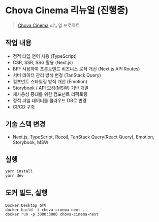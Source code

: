 # Chova Cinema 리뉴얼 (진행중)

> [Chova Cinema](https://github.com/viveloper/chova-cinema) 리뉴얼 프로젝트

## 작업 내용

- 정적 타입 언어 사용 (TypeScript)
- CSR, SSR, SSG 활용 (Next.js)
- BFF 사용하여 프론트엔드 비즈니스 로직 개선 (Next.js API Routes)
- 서버 데이터 관리 방식 변경 (TanStack Query)
- 컴포넌트 스타일링 방식 개선 (Emotion)
- Storybook / API 모킹(MSW) 기반 개발
- 재사용성 증대를 위한 컴포넌트 리팩토링
- 정적 파일 데이터를 클라우드 DB로 변경
- CI/CD 구축

## 기술 스택 변경

- Next.js, TypeScript, Recoil, TanStack Query(React Query), Emotion, Storybook, MSW

## 실행

```
yarn install
yarn dev
```

## 도커 빌드, 실행

```
Docker Desktop 설치
docker build -t chova-cinema-next .
docker run -p 3000:3000 chova-cinema-next
```
